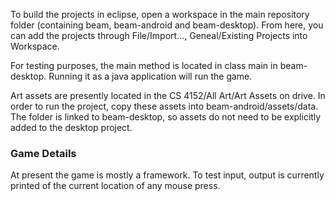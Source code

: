 To build the projects in eclipse, open a workspace in the main repository folder (containing beam, beam-android and beam-desktop). From here, you can add the projects through File/Import..., Geneal/Existing Projects into Workspace.

For testing purposes, the main method is located in class main in beam-desktop. Running it as a java application will run the game.

Art assets are presently located in the CS 4152/All Art/Art Assets on drive. In order to run the project, copy these assets into beam-android/assets/data. The folder is linked to beam-desktop, so assets do not need to be explicitly added to the desktop project.

### Game Details ###

At present the game is mostly a framework. To test input, output is currently printed of the current location of any mouse press.